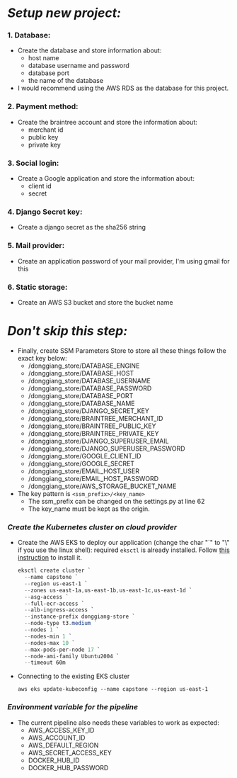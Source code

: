 # _Setup new project:_

### 1. Database:
* Create the database and store information about: 
  * host name
  * database username and password
  * database port
  * the name of the database
* I would recommend using the AWS RDS as the database for this project.

### 2. Payment method:
* Create the braintree account and store the information about:
  * merchant id
  * public key
  * private key

### 3. Social login:
* Create a Google application and store the information about:
  * client id
  * secret

### 4. Django Secret key:
* Create a django secret as the sha256 string

### 5. Mail provider:
* Create an application password of your mail provider, I'm using gmail for this

### 6. Static storage:
* Create an AWS S3 bucket and store the bucket name

# _Don't skip this step:_
* Finally, create SSM Parameters Store to store all these things follow the exact key below:
  * /donggiang_store/DATABASE_ENGINE
  * /donggiang_store/DATABASE_HOST
  * /donggiang_store/DATABASE_USERNAME
  * /donggiang_store/DATABASE_PASSWORD
  * /donggiang_store/DATABASE_PORT
  * /donggiang_store/DATABASE_NAME
  * /donggiang_store/DJANGO_SECRET_KEY
  * /donggiang_store/BRAINTREE_MERCHANT_ID
  * /donggiang_store/BRAINTREE_PUBLIC_KEY
  * /donggiang_store/BRAINTREE_PRIVATE_KEY
  * /donggiang_store/DJANGO_SUPERUSER_EMAIL
  * /donggiang_store/DJANGO_SUPERUSER_PASSWORD
  * /donggiang_store/GOOGLE_CLIENT_ID
  * /donggiang_store/GOOGLE_SECRET
  * /donggiang_store/EMAIL_HOST_USER
  * /donggiang_store/EMAIL_HOST_PASSWORD
  * /donggiang_store/AWS_STORAGE_BUCKET_NAME
* The key pattern is `<ssm_prefix>/<key_name>`
  * The ssm_prefix can be changed on the settings.py at line 62
  * The key_name must be kept as the origin.

### _Create the Kubernetes cluster on cloud provider_
* Create the AWS EKS to deploy our application (change the char "\`" to "\\" if you use the linux shell): required `eksctl` is already installed. Follow [this instruction](https://docs.aws.amazon.com/eks/latest/userguide/eksctl.html) to install it.
  ```powershell
  eksctl create cluster `
    --name capstone `
    --region us-east-1 `
    --zones us-east-1a,us-east-1b,us-east-1c,us-east-1d `
    --asg-access `
    --full-ecr-access `
    --alb-ingress-access `
    --instance-prefix donggiang-store `
    --node-type t3.medium `
    --nodes 1 `
    --nodes-min 1 `
    --nodes-max 10 `
    --max-pods-per-node 17 `
    --node-ami-family Ubuntu2004 `
    --timeout 60m
  ```
* Connecting to the existing EKS cluster
  ```commandline
  aws eks update-kubeconfig --name capstone --region us-east-1
  ```
### _Environment variable for the pipeline_
* The current pipeline also needs these variables to work as expected:
  * AWS_ACCESS_KEY_ID
  * AWS_ACCOUNT_ID
  * AWS_DEFAULT_REGION
  * AWS_SECRET_ACCESS_KEY
  * DOCKER_HUB_ID
  * DOCKER_HUB_PASSWORD